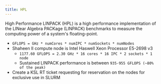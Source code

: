 ```yaml
---
title: HPL
---
```


High Performance LINPACK (HPL) is a high performance implementation of the
LINear Algebra PACKage (LINPACK) benchmarks to measure the computing power of
a system's floating-point.

- `GFLOPS = GHz * numCores * numIPC * numSockets * numNodes`
- Shaheen II compute node is Intel Haswell Xeon Processor E5-2698 v3
    - `1177.60 GFLOPS = 2.30 GHz * 16 cores * 16 IPC * 2 sockets * 1 node`
    - Sustained LINPACK performance is between `935-955 GFLOPS (~80% of the peak)`
- Create a KSL RT ticket requesting for reservation on the nodes for exclusive
  use in SLURM

